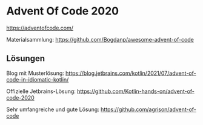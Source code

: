 # Advent Of Code 2020

https://adventofcode.com/

Materialsammlung: 
https://github.com/Bogdanp/awesome-advent-of-code



## Lösungen

Blog mit Musterlösung: https://blog.jetbrains.com/kotlin/2021/07/advent-of-code-in-idiomatic-kotlin/

Offizielle Jetbrains-Lösung: https://github.com/Kotlin-hands-on/advent-of-code-2020

Sehr umfangreiche und gute Lösung: https://github.com/agrison/advent-of-code